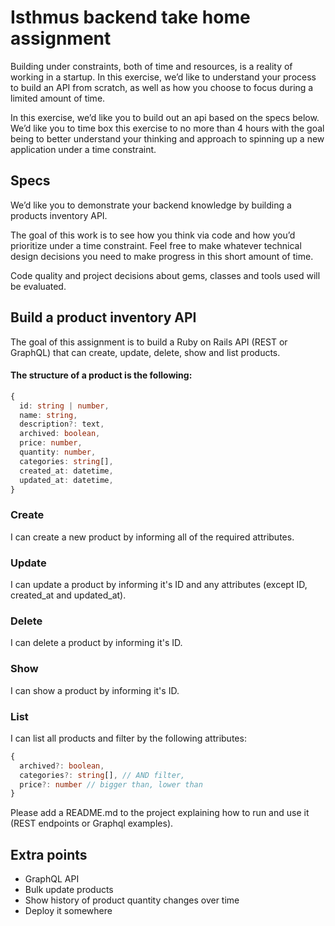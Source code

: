 # Isthmus backend take home assignment

Building under constraints, both of time and resources, is a reality of working in a startup. In this exercise, we’d like to understand your process to build an API from scratch, as well as how you choose to focus during a limited amount of time.

In this exercise, we’d like you to build out an api based on the specs below. We’d like you to time box this exercise to no more than 4 hours with the goal being to better understand your thinking and approach to spinning up a new application under a time constraint.

## Specs

We’d like you to demonstrate your backend knowledge by building a products inventory API.

The goal of this work is to see how you think via code and how you’d prioritize under a time constraint. Feel free to make whatever technical design decisions you need to make progress in this short amount of time.

Code quality and project decisions about gems, classes and tools used will be evaluated.

## Build a product inventory API

The goal of this assignment is to build a Ruby on Rails API (REST or GraphQL) that can create, update, delete, show and list products.

#### The structure of a product is the following:

```typescript
{
  id: string | number,
  name: string,
  description?: text,
  archived: boolean,
  price: number,
  quantity: number,
  categories: string[],
  created_at: datetime,
  updated_at: datetime,
}
```

### Create
I can create a new product by informing all of the required attributes.

### Update
I can update a product by informing it's ID and any attributes (except ID, created_at and updated_at).

### Delete
I can delete a product by informing it's ID.

### Show
I can show a product by informing it's ID.

### List
I can list all products and filter by the following attributes:

```typescript
{
  archived?: boolean,
  categories?: string[], // AND filter,
  price?: number // bigger than, lower than
}
```

Please add a README.md to the project explaining how to run and use it (REST endpoints or Graphql examples).

## Extra points

- GraphQL API
- Bulk update products
- Show history of product quantity changes over time
- Deploy it somewhere
